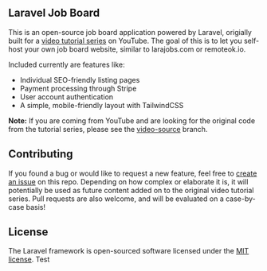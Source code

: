 ## Laravel Job Board

This is an open-source job board application powered by Laravel, origially built for a [video tutorial series](https://www.youtube.com/watch?v=4ZrOXG2B0dU&list=PL36CGZHZJqsWs907QwJrWSbN2g2NNPn6w&index=1) on YouTube. The goal of this is to let you self-host your own job board website, similar to larajobs.com or remoteok.io.

Included currently are features like:

- Individual SEO-friendly listing pages
- Payment processing through Stripe
- User account authentication
- A simple, mobile-friendly layout with TailwindCSS

**Note:** If you are coming from YouTube and are looking for the original code from the tutorial series, please see the [video-source](https://github.com/aschmelyun/laravel-job-board/tree/video-source) branch.

## Contributing

If you found a bug or would like to request a new feature, feel free to [create an issue](https://github.com/aschmelyun/laravel-job-board/issues/new) on this repo. Depending on how complex or elaborate it is, it will potentially be used as future content added on to the original video tutorial series. Pull requests are also welcome, and will be evaluated on a case-by-case basis!

## License

The Laravel framework is open-sourced software licensed under the [MIT license](https://opensource.org/licenses/MIT).
Test